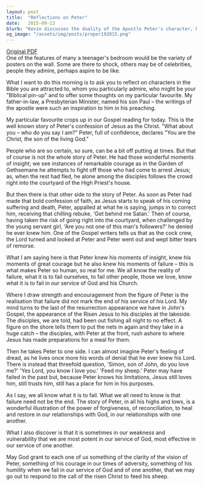```yaml
---
layout: post
title:  "Reflections on Peter"
date:   2015-09-13
blurb: "Kevin discusses the duality of the Apostle Peter's character, highlighting his moments of insight, courage, and failure. He emphasizes that failure is not the end but a part of our human experience. Through Peter's story, Kevin illustrates the power of forgiveness and reconciliation in our relationship with God and each other, and how our weaknesses can become strengths in service."
og_image: "/assets/img/posts/proper192015.png"
---
```

[Original PDF](/assets/pdf/proper192015.pdf)    
One of the features of many a teenager's bedroom would be the variety of posters on the wall. Some are there to shock, others may be of celebrities, people they admire, perhaps aspire to be like.

What I want to do this morning is to ask you to reflect on characters in the Bible you are attracted to, whom you particularly admire, who might be your "Biblical pin-up" and to offer some thoughts on my particular favourite. My father-in-law, a Presbyterian Minister, named his son Paul – the writings of the apostle were such an inspiration to him in his preaching.

My particular favourite crops up in our Gospel reading for today. This is the well known story of Peter's confession of Jesus as the Christ. "What about you – who do you say I am?" Peter, full of confidence, declares "You are the Christ, the son of the living God."

People who are so certain, so sure, can be a bit off putting at times. But that of course is not the whole story of Peter. He had those wonderful moments of insight; we see instances of remarkable courage as in the Garden of Gethsemane he attempts to fight off those who had come to arrest Jesus; as, when the rest had fled, he alone among the disciples follows the crowd right into the courtyard of the High Priest's house.

But then there is that other side to the story of Peter. As soon as Peter had made that bold confession of faith, as Jesus starts to speak of his coming suffering and death, Peter, appalled at what he is saying, jumps in to correct him, receiving that chilling rebuke, 'Get behind me Satan.' Then of course, having taken the risk of going right into the courtyard, when challenged by the young servant girl, 'Are you not one of this man's followers?' he denied he ever knew him. One of the Gospel writers tells us that as the cock crew, the Lord turned and looked at Peter and Peter went out and wept bitter tears of remorse.

What I am saying here is that Peter knew his moments of insight, knew his moments of great courage but he also knew his moments of failure – this is what makes Peter so human, so real for me. We all know the reality of failure, what it is to fail ourselves, to fail other people, those we love, know what it is to fail in our service of God and his Church.

Where I draw strength and encouragement from the figure of Peter is the realisation that failure did not mark the end of his service of his Lord. My mind turns to the last of the resurrection appearance we have in John's Gospel, the appearance of the Risen Jesus to his disciples at the lakeside. The disciples, we are told, had been out fishing all night to no effect. A figure on the shore tells them to put the nets in again and they take in a huge catch – the disciples, with Peter at the front, rush ashore to where Jesus has made preparations for a meal for them.

Then he takes Peter to one side. I can almost imagine Peter's feeling of dread, as he lives once more his words of denial that he ever knew his Lord. There is instead that threefold question, 'Simon, son of John, do you love me?' 'Yes Lord, you know I love you.' 'Feed my sheep.' Peter may have failed in the past but, because Peter knows his limitations, Jesus still loves him, still trusts him, still has a place for him in his purposes.

As I say, we all know what it is to fail. What we all need to know is that failure need not be the end. The story of Peter, in all his highs and lows, is a wonderful illustration of the power of forgiveness, of reconciliation, to heal and restore in our relationships with God, in our relationships with one another.

What I also discover is that it is sometimes in our weakness and vulnerability that we are most potent in our service of God, most effective in our service of one another.

May God grant to each one of us something of the clarity of the vision of Peter, something of his courage in our times of adversity, something of his humility when we fail in our service of God and of one another, that we may go out to respond to the call of the risen Christ to feed his sheep.
